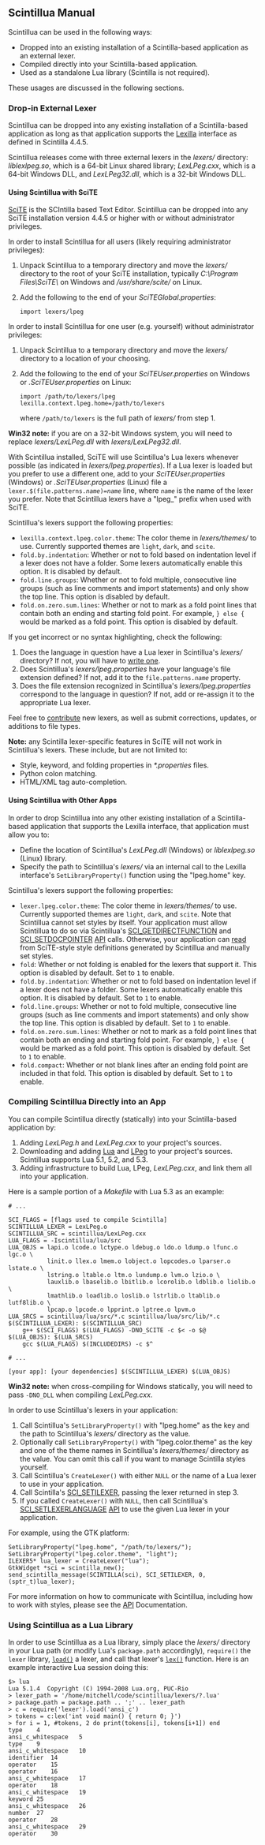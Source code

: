 ## Scintillua Manual

Scintillua can be used in the following ways:

* Dropped into an existing installation of a Scintilla-based application as an
  external lexer.
* Compiled directly into your Scintilla-based application.
* Used as a standalone Lua library (Scintilla is not required).

These usages are discussed in the following sections.

### Drop-in External Lexer

Scintillua can be dropped into any existing installation of a Scintilla-based
application as long as that application supports the [Lexilla][] interface as
defined in Scintilla 4.4.5.

Scintillua releases come with three external lexers in the *lexers/* directory:
*liblexlpeg.so*, which is a 64-bit Linux shared library; *LexLPeg.cxx*, which is
a 64-bit Windows DLL, and *LexLPeg32.dll*, which is a 32-bit Windows DLL.

[Lexilla]: https://scintilla.org/ScintillaDoc.html#Lexilla

#### Using Scintillua with SciTE

[SciTE][] is the SCIntilla based Text Editor. Scintillua can be dropped into any
SciTE installation version 4.4.5 or higher with or without administrator
privileges.

In order to install Scintillua for all users (likely requiring administrator
privileges):

1. Unpack Scintillua to a temporary directory and move the *lexers/* directory
   to the root of your SciTE installation, typically *C:\Program Files\SciTE\\*
   on Windows and */usr/share/scite/* on Linux.
2. Add the following to the end of your *SciTEGlobal.properties*:

       import lexers/lpeg

In order to install Scintillua for one user (e.g. yourself) without
administrator privileges:

1. Unpack Scintillua to a temporary directory and move the *lexers/* directory
   to a location of your choosing.
2. Add the following to the end of your *SciTEUser.properties* on Windows or
   *.SciTEUser.properties* on Linux:

       import /path/to/lexers/lpeg
       lexilla.context.lpeg.home=/path/to/lexers

   where `/path/to/lexers` is the full path of *lexers/* from step 1.

**Win32 note:** if you are on a 32-bit Windows system, you will need to replace
*lexers/LexLPeg.dll* with *lexers/LexLPeg32.dll*.

With Scintillua installed, SciTE will use Scintillua's Lua lexers whenever
possible (as indicated in *lexers/lpeg.properties*). If a Lua lexer is loaded
but you prefer to use a different one, add to your *SciTEUser.properties*
(Windows) or *.SciTEUser.properties* (Linux) file a
`lexer.$(file.patterns.`*`name`*`)=`*`name`* line, where *`name`* is the name of
the lexer you prefer. Note that Scintillua lexers have a "lpeg_" prefix when
used with SciTE.

Scintillua's lexers support the following properties:

* `lexilla.context.lpeg.color.theme`: The color theme in *lexers/themes/* to
  use. Currently supported themes are `light`, `dark`, and `scite`.
* `fold.by.indentation`: Whether or not to fold based on indentation level if a
  lexer does not have a folder. Some lexers automatically enable this option. It
  is disabled by default.
* `fold.line.groups`: Whether or not to fold multiple, consecutive line groups
  (such as line comments and import statements) and only show the top line. This
  option is disabled by default.
* `fold.on.zero.sum.lines`: Whether or not to mark as a fold point lines that
  contain both an ending and starting fold point. For example, `} else {` would
  be marked as a fold point. This option is disabled by default.

If you get incorrect or no syntax highlighting, check the following:

1. Does the language in question have a Lua lexer in Scintillua's *lexers/*
   directory? If not, you will have to [write one][].
2. Does Scintillua's *lexers/lpeg.properties* have your language's file
   extension defined? If not, add it to the `file.patterns.`*`name`* property.
3. Does the file extension recognized in Scintillua's *lexers/lpeg.properties*
   correspond to the language in question? If not, add or re-assign it to the
   appropriate Lua lexer.

Feel free to [contribute][] new lexers, as well as submit corrections, updates,
or additions to file types.

**Note:** any Scintilla lexer-specific features in SciTE will not work in
Scintillua's lexers. These include, but are not limited to:

* Style, keyword, and folding properties in *\*.properties* files.
* Python colon matching.
* HTML/XML tag auto-completion.

[SciTE]: https://scintilla.org/SciTE.html
[write one]: api.html#lexer
[contribute]: README.html#Contribute

#### Using Scintillua with Other Apps

In order to drop Scintillua into any other existing installation of a
Scintilla-based application that supports the Lexilla interface, that
application must allow you to:

* Define the location of Scintillua's *LexLPeg.dll* (Windows) or *liblexlpeg.so*
  (Linux) library.
* Specify the path to Scintillua's *lexers/* via an internal call to the Lexilla
  interface's `SetLibraryProperty()` function using the "lpeg.home" key.

Scintillua's lexers support the following properties:

* `lexer.lpeg.color.theme`: The color theme in *lexers/themes/* to use.
  Currently supported themes are `light`, `dark`, and `scite`. Note that
  Scintillua cannot set styles by itself. Your application must allow Scintillua
  to do so via Scintillua's [SCI_GETDIRECTFUNCTION][] and [SCI_SETDOCPOINTER][]
  [API][] calls. Otherwise, your application can [read][] from SciTE-style style
  definitions generated by Scintillua and manually set styles.
* `fold`: Whether or not folding is enabled for the lexers that support it. This
  option is disabled by default. Set to `1` to enable.
* `fold.by.indentation`: Whether or not to fold based on indentation level if a
  lexer does not have a folder. Some lexers automatically enable this option. It
  is disabled by default. Set to `1` to enable.
* `fold.line.groups`: Whether or not to fold multiple, consecutive line groups
  (such as line comments and import statements) and only show the top line. This
  option is disabled by default. Set to `1` to enable.
* `fold.on.zero.sum.lines`: Whether or not to mark as a fold point lines that
  contain both an ending and starting fold point. For example, `} else {` would
  be marked as a fold point. This option is disabled by default. Set to `1` to
  enable.
* `fold.compact`: Whether or not blank lines after an ending fold point are
  included in that fold. This option is disabled by default. Set to `1` to
  enable.

[SCI_GETDIRECTFUNCTION]: api.html#SCI_GETDIRECTFUNCTION
[SCI_SETDOCPOINTER]: api.html#SCI_SETDOCPOINTER
[API]: api.html
[read]: api.html#styleNum

### Compiling Scintillua Directly into an App

You can compile Scintillua directly (statically) into your Scintilla-based
application by:

1. Adding *LexLPeg.h* and *LexLPeg.cxx* to your project's sources.
2. Downloading and adding [Lua][] and [LPeg][] to your project's sources.
   Scintillua supports Lua 5.1, 5.2, and 5.3.
3. Adding infrastructure to build Lua, LPeg, *LexLPeg.cxx*, and link them all
   into your application.

Here is a sample portion of a *Makefile* with Lua 5.3 as an example:

    # ...

    SCI_FLAGS = [flags used to compile Scintilla]
    SCINTILLUA_LEXER = LexLPeg.o
    SCINTILLUA_SRC = scintillua/LexLPeg.cxx
    LUA_FLAGS = -Iscintillua/lua/src
    LUA_OBJS = lapi.o lcode.o lctype.o ldebug.o ldo.o ldump.o lfunc.o lgc.o \
               linit.o llex.o lmem.o lobject.o lopcodes.o lparser.o lstate.o \
               lstring.o ltable.o ltm.o lundump.o lvm.o lzio.o \
               lauxlib.o lbaselib.o lbitlib.o lcorolib.o ldblib.o liolib.o \
               lmathlib.o loadlib.o loslib.o lstrlib.o ltablib.o lutf8lib.o \
               lpcap.o lpcode.o lpprint.o lptree.o lpvm.o
    LUA_SRCS = scintillua/lua/src/*.c scintillua/lua/src/lib/*.c
    $(SCINTILLUA_LEXER): $(SCINTILLUA_SRC)
    	g++ $(SCI_FLAGS) $(LUA_FLAGS) -DNO_SCITE -c $< -o $@
    $(LUA_OBJS): $(LUA_SRCS)
    	gcc $(LUA_FLAGS) $(INCLUDEDIRS) -c $^

    # ...

    [your app]: [your dependencies] $(SCINTILLUA_LEXER) $(LUA_OBJS)

**Win32 note:** when cross-compiling for Windows statically, you will need to
pass `-DNO_DLL` when compiling *LexLPeg.cxx*.

In order to use Scintillua's lexers in your application:

1. Call Scintillua's `SetLibraryProperty()` with "lpeg.home" as the key and the
   path to Scintillua's *lexers/* directory as the value.
2. Optionally call `SetLibraryProperty()` with "lpeg.color.theme" as the key and
   one of the theme names in Scintillua's *lexers/themes/* directory as the
   value. You can omit this call if you want to manage Scintilla styles
   yourself.
3. Call Scintillua's `CreateLexer()` with either `NULL` or the name of a Lua
   lexer to use in your application.
4. Call Scintilla's [SCI_SETILEXER][], passing the lexer returned in step 3.
5. If you called `CreateLexer()` with `NULL`, then call Scintillua's
   [SCI_SETLEXERLANGUAGE][] [API][] to use the given Lua lexer in your
   application.

For example, using the GTK platform:

    SetLibraryProperty("lpeg.home", "/path/to/lexers/");
    SetLibraryProperty("lpeg.color.theme", "light");
    ILEXER5* lua_lexer = CreateLexer("lua");
    GtkWidget *sci = scintilla_new();
    send_scintilla_message(SCINTILLA(sci), SCI_SETILEXER, 0, (sptr_t)lua_lexer);

For more information on how to communicate with Scintillua, including how to
work with styles, please see the [API][] Documentation.

[Lua]: https://lua.org
[LPeg]: http://www.inf.puc-rio.br/~roberto/lpeg/lpeg.html
[SCI_SETILEXER]: https://scintilla.org/ScintillaDoc.html#SCI_SETILEXER
[SCI_SETLEXERLANGUAGE]: api.html#SCI_SETLEXERLANGUAGE
[API Documentation]: api.html

### Using Scintillua as a Lua Library

In order to use Scintillua as a Lua library, simply place the *lexers/*
directory in your Lua path (or modify Lua's `package.path` accordingly),
`require()` the `lexer` library, [`load()`][] a lexer, and call that lexer's
[`lex()`][] function. Here is an example interactive Lua session doing this:

    $> lua
    Lua 5.1.4  Copyright (C) 1994-2008 Lua.org, PUC-Rio
    > lexer_path = '/home/mitchell/code/scintillua/lexers/?.lua'
    > package.path = package.path .. ';' .. lexer_path
    > c = require('lexer').load('ansi_c')
    > tokens = c:lex('int void main() { return 0; }')
    > for i = 1, #tokens, 2 do print(tokens[i], tokens[i+1]) end
    type	4
    ansi_c_whitespace	5
    type	9
    ansi_c_whitespace	10
    identifier	14
    operator	15
    operator	16
    ansi_c_whitespace	17
    operator	18
    ansi_c_whitespace	19
    keyword	25
    ansi_c_whitespace	26
    number	27
    operator	28
    ansi_c_whitespace	29
    operator	30

[`load()`]: api.html#lexer.load
[`lex()`]: api.html#lexer.lex
